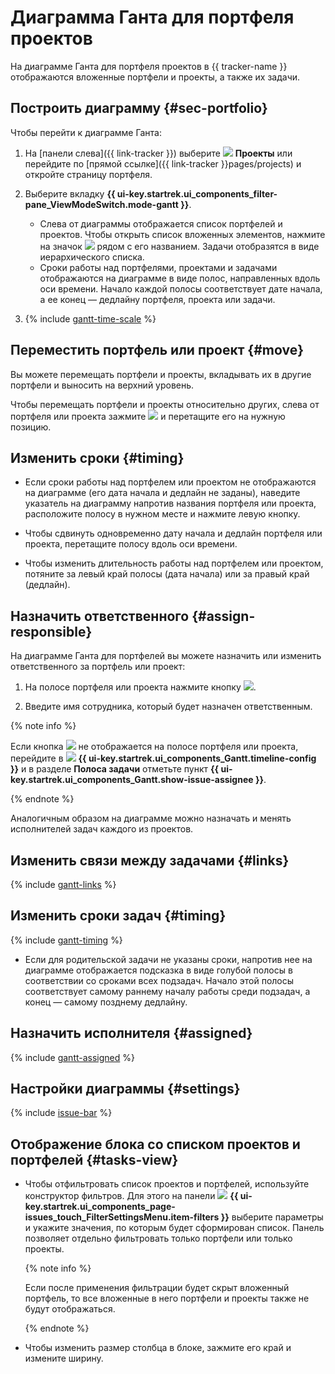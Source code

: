 # Диаграмма Ганта для портфеля проектов

На диаграмме Ганта для портфеля проектов в {{ tracker-name }} отображаются вложенные портфели и проекты, а также их задачи.

## Построить диаграмму {#sec-portfolio}

Чтобы перейти к диаграмме Ганта:

1. На [панели слева]({{ link-tracker }}) выберите ![](../../_assets/tracker/svg/project.svg)&nbsp;**Проекты** или перейдите по [прямой ссылке]({{ link-tracker }}pages/projects) и откройте страницу портфеля.

1. Выберите вкладку **{{ ui-key.startrek.ui_components_filter-pane_ViewModeSwitch.mode-gantt }}**.
   * Слева от диаграммы отображается список портфелей и проектов. Чтобы открыть список вложенных элементов, нажмите на значок ![](../../_assets/tracker/svg/arrow.svg) рядом с его названием. Задачи отобразятся в виде иерархического списка.
   * Сроки работы над портфелями, проектами и задачами отображаются на диаграмме в виде полос, направленных вдоль оси времени. Начало каждой полосы соответствует дате начала, а ее конец — дедлайну портфеля, проекта или задачи.

1. {% include [gantt-time-scale](../../_includes/tracker/gantt-time-scale.md) %}

## Переместить портфель или проект {#move}

Вы можете перемещать портфели и проекты, вкладывать их в другие портфели и выносить на верхний уровень.

Чтобы перемещать портфели и проекты относительно других, слева от портфеля или проекта зажмите ![](../../_assets/tracker/svg/range.svg) и перетащите его на нужную позицию.

## Изменить сроки {#timing}

* Если сроки работы над портфелем или проектом не отображаются на диаграмме (его дата начала и дедлайн не заданы), наведите указатель на диаграмму напротив названия портфеля или проекта, расположите полосу в нужном месте и нажмите левую кнопку.

* Чтобы сдвинуть одновременно дату начала и дедлайн портфеля или проекта, перетащите полосу вдоль оси времени.

* Чтобы изменить длительность работы над портфелем или проектом, потяните за левый край полосы (дата начала) или за правый край (дедлайн).

## Назначить ответственного {#assign-responsible}

На диаграмме Ганта для портфелей вы можете назначить или изменить ответственного за портфель или проект:

1. На полосе портфеля или проекта нажмите кнопку ![](../../_assets/tracker/svg/pick-user.svg).

1. Введите имя сотрудника, который будет назначен ответственным.

{% note info %}

Если кнопка ![](../../_assets/tracker/svg/pick-user.svg) не отображается на полосе портфеля или проекта, перейдите в ![](../../_assets/tracker/svg/gantt-settings-button.svg)&nbsp;**{{ ui-key.startrek.ui_components_Gantt.timeline-config }}** и в разделе **Полоса задачи** отметьте пункт **{{ ui-key.startrek.ui_components_Gantt.show-issue-assignee }}**.

{% endnote %}

Аналогичным образом на диаграмме можно назначать и менять исполнителей задач каждого из проектов.

## Изменить связи между задачами {#links}

{% include [gantt-links](../../_includes/tracker/gantt-links.md) %}

## Изменить сроки задач {#timing}

{% include [gantt-timing](../../_includes/tracker/gantt-timing.md) %}

* Если для родительской задачи не указаны сроки, напротив нее на диаграмме отображается подсказка в виде голубой полосы в соответствии со сроками всех подзадач. Начало этой полосы соответствует самому раннему началу работы среди подзадач, а конец — самому позднему дедлайну.

## Назначить исполнителя {#assigned}

{% include [gantt-assigned](../../_includes/tracker/gantt-assigned.md) %}

## Настройки диаграммы {#settings}

{% include [issue-bar](../../_includes/tracker/issue-bar.md) %}

## Отображение блока со списком проектов и портфелей {#tasks-view}

* Чтобы отфильтровать список проектов и портфелей, используйте конструктор фильтров. Для этого на панели ![](../../_assets/tracker/svg/filter.svg)&nbsp;**{{ ui-key.startrek.ui_components_page-issues_touch_FilterSettingsMenu.item-filters }}** выберите параметры и укажите значения, по которым будет сформирован список. Панель позволяет отдельно фильтровать только портфели или только проекты.

   {% note info %}

   Если после применения фильтрации будет скрыт вложенный портфель, то все вложенные в него портфели и проекты также не будут отображаться.

   {% endnote %}

* Чтобы изменить размер столбца в блоке, зажмите его край и измените ширину.